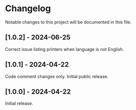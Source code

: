 # Changelog

Notable changes to this project will be documented in this file.

## [1.0.2] - 2024-06-25

Correct issue listing printers when language is not English.

## [1.0.1] - 2024-04-22

Code comment changes only. Initial public release.

## [1.0.0] - 2024-04-22

Initial release.
